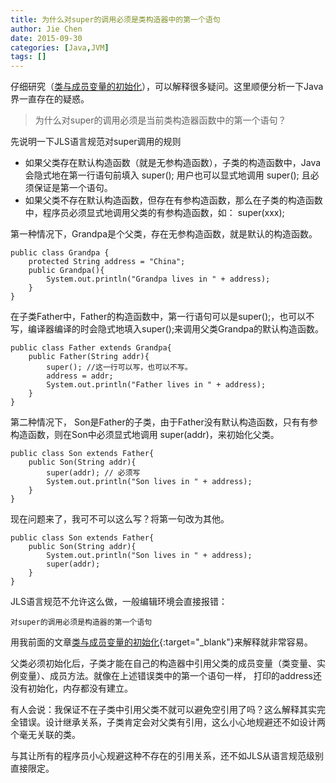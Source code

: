 ```yaml
---
title: 为什么对super的调用必须是类构造器中的第一个语句
author: Jie Chen
date: 2015-09-30
categories: [Java,JVM]
tags: []
---
```


仔细研究（<a href="/posts/java-classinit" target="_blank" class="bodyA">类与成员变量的初始化</a>），可以解释很多疑问。这里顺便分析一下Java界一直存在的疑惑。

>为什么对super的调用必须是当前类构造器函数中的第一个语句？

先说明一下JLS语言规范对super调用的规则

* 如果父类存在默认构造函数（就是无参构造函数），子类的构造函数中，Java会隐式地在第一行语句前填入 super(); 用户也可以显式地调用 super(); 且必须保证是第一个语句。
* 如果父类不存在默认构造函数，但存在有参构造函数，那么在子类的构造函数中，程序员必须显式地调用父类的有参构造函数，如： super(xxx);

第一种情况下，Grandpa是个父类，存在无参构造函数，就是默认的构造函数。

	public class Grandpa {
		protected String address = "China";
		public Grandpa(){
			System.out.println("Grandpa lives in " + address);
		}
	}

在子类Father中，Father的构造函数中，第一行语句可以是super();，也可以不写，编译器编译的时会隐式地填入super();来调用父类Grandpa的默认构造函数。

	public class Father extends Grandpa{
		public Father(String addr){
			super(); //这一行可以写，也可以不写。
			address = addr;
			System.out.println("Father lives in " + address);
		}
	}



第二种情况下， Son是Father的子类，由于Father没有默认构造函数，只有有参构造函数，则在Son中必须显式地调用 super(addr)，来初始化父类。

	public class Son extends Father{
		public Son(String addr){
			super(addr); // 必须写
			System.out.println("Son lives in " + address);
		}
	}


现在问题来了，我可不可以这么写？将第一句改为其他。

	public class Son extends Father{
		public Son(String addr){
			System.out.println("Son lives in " + address);
			super(addr);
		}
	}

JLS语言规范不允许这么做，一般编辑环境会直接报错：

	对super的调用必须是构造器的第一个语句

用我前面的文章[类与成员变量的初始化]("https://jiechen.me/posts/java-classinit"){:target="_blank"}来解释就非常容易。

父类必须初始化后，子类才能在自己的构造器中引用父类的成员变量（类变量、实例变量）、成员方法。就像在上述错误类中的第一个语句一样， 打印的address还没有初始化，内存都没有建立。

有人会说：我保证不在子类中引用父类不就可以避免空引用了吗？这么解释其实完全错误。设计继承关系，子类肯定会对父类有引用，这么小心地规避还不如设计两个毫无关联的类。

与其让所有的程序员小心规避这种不存在的引用关系，还不如JLS从语言规范级别直接限定。



